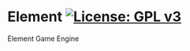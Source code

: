 # Element [![License: GPL v3](https://img.shields.io/badge/License-GPLv3-blue.svg)](https://www.gnu.org/licenses/gpl-3.0)
Element Game Engine
